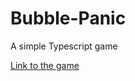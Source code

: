 
# Bubble-Panic
A simple Typescript game

[Link to the game](https://ppoliakoff.github.io/Bubble-Panic/)
